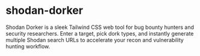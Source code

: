 # shodan-dorker
Shodan Dorker is a sleek Tailwind CSS web tool for bug bounty hunters and security researchers. Enter a target, pick dork types, and instantly generate multiple Shodan search URLs to accelerate your recon and vulnerability hunting workflow.

